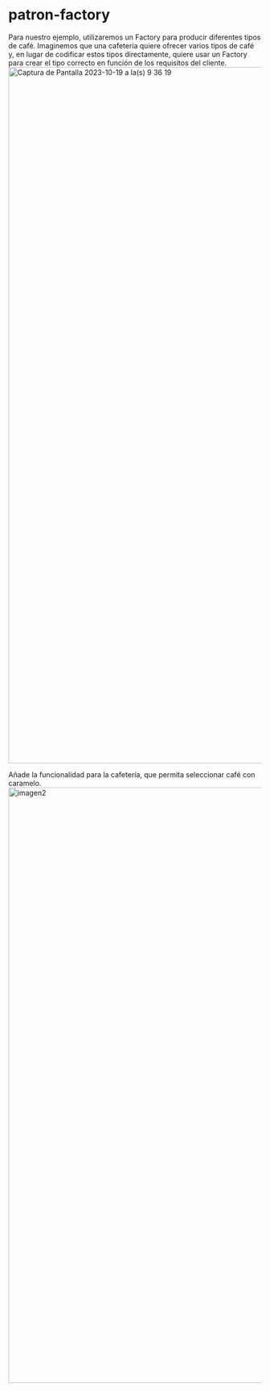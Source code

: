 # patron-factory

Para nuestro ejemplo, utilizaremos un Factory para producir diferentes tipos de café. 
Imaginemos que una cafetería quiere ofrecer varios tipos de café y, en lugar de codificar estos tipos directamente, 
quiere usar un Factory para crear el tipo correcto en función de los requisitos del cliente.
<img width="1383" alt="Captura de Pantalla 2023-10-19 a la(s) 9 36 19" src="https://github.com/IkerMarcor/patron-factory/assets/99061325/bbc25d85-8285-40c1-8f11-c551821d85b8">


Añade la funcionalidad para la cafetería, que permita seleccionar café con caramelo.
<img width="1183" alt="imagen2" src="https://github.com/IkerMarcor/patron-factory/assets/99061325/98acb339-5ab1-4430-bf7a-2c889ff46b3e">
